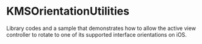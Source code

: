 # KMSOrientationUtilities
Library codes and a sample that demonstrates how to allow the active view controller to rotate to one of its supported interface orientations on iOS.
